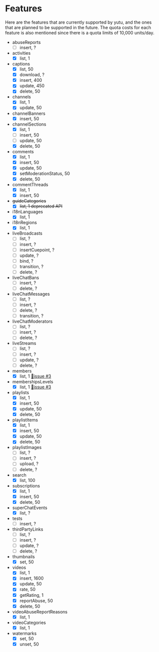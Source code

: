 # Features

Here are the features that are currently supported by yutu, and the ones that are planned to be supported in the future. The quota costs for each feature is also mentioned since there is a quota limits of 10,000 units/day.

- abuseReports
  - [ ] insert, ?
- activities
  - [x] list, 1
- captions
  - [x] list, 50
  - [x] download, ?
  - [x] insert, 400
  - [x] update, 450
  - [x] delete, 50
- channels
  - [x] list, 1
  - [x] update, 50
- channelBanners
  - [x] insert, 50
- channelSections
  - [x] list, 1
  - [ ] insert, 50
  - [ ] update, 50
  - [x] delete, 50
- comments
  - [x] list, 1
  - [x] insert, 50
  - [x] update, 50
  - [x] setModerationStatus, 50
  - [x] delete, 50
- commentThreads
  - [x] list, 1
  - [x] insert, 50
- <s>guideCategories</s>
  - [x] <s>list, 1 deprecated API</s>
- i18nLanguages
  - [x] list, 1
- i18nRegions
  - [x] list, 1
- liveBroadcasts
  - [ ] list, ?
  - [ ] insert, ?
  - [ ] insertCuepoint, ?
  - [ ] update, ?
  - [ ] bind, ?
  - [ ] transition, ?
  - [ ] delete, ?
- liveChatBans
  - [ ] insert, ?
  - [ ] delete, ?
- liveChatMessages
  - [ ] list, ?
  - [ ] insert, ?
  - [ ] delete, ?
  - [ ] transition, ?
- liveChatModerators
  - [ ] list, ?
  - [ ] insert, ?
  - [ ] delete, ?
- liveStreams
  - [ ] list, ?
  - [ ] insert, ?
  - [ ] update, ?
  - [ ] delete, ?
- members
  - [x] list, 1 [🚫issue #3](https://github.com/eat-pray-ai/yutu/issues/3)
- membershipsLevels
  - [x] list, 1 [🚫issue #3](https://github.com/eat-pray-ai/yutu/issues/3)
- playlists
  - [x] list, 1
  - [x] insert, 50
  - [x] update, 50
  - [x] delete, 50
- playlistItems
  - [x] list, 1
  - [x] insert, 50
  - [x] update, 50
  - [x] delete, 50
- playlistImages
  - [ ] list, ?
  - [ ] insert, ?
  - [ ] upload, ?
  - [ ] delete, ?
- search
  - [x] list, 100
- subscriptions
  - [x] list, 1
  - [x] insert, 50
  - [x] delete, 50
- superChatEvents
  - [x] list, ?
- tests
  - [ ] insert, ?
- thirdPartyLinks
  - [ ] list, ?
  - [ ] insert, ?
  - [ ] update, ?
  - [ ] delete, ?
- thumbnails
  - [x] set, 50
- videos
  - [x] list, 1
  - [x] insert, 1600
  - [x] update, 50
  - [x] rate, 50
  - [x] getRating, 1
  - [x] reportAbuse, 50
  - [x] delete, 50
- videoAbuseReportReasons
  - [x] list, 1
- videoCategories
  - [x] list, 1
- watermarks
  - [x] set, 50
  - [x] unset, 50

